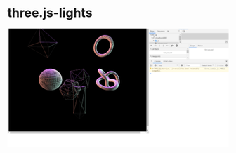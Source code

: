 # three.js-lights
![threeJsScreenshot](https://github.com/Michelle-Lytle/three.js-lights/blob/main/threeJsScreenshot.png?raw=true)
